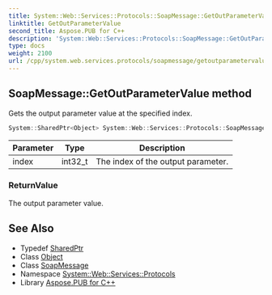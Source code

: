 ```yaml
---
title: System::Web::Services::Protocols::SoapMessage::GetOutParameterValue method
linktitle: GetOutParameterValue
second_title: Aspose.PUB for C++
description: 'System::Web::Services::Protocols::SoapMessage::GetOutParameterValue method. Gets the output parameter value at the specified index in C++.'
type: docs
weight: 2100
url: /cpp/system.web.services.protocols/soapmessage/getoutparametervalue/
---
```

## SoapMessage::GetOutParameterValue method


Gets the output parameter value at the specified index.

```cpp
System::SharedPtr<Object> System::Web::Services::Protocols::SoapMessage::GetOutParameterValue(int32_t index)
```


| Parameter | Type | Description |
| --- | --- | --- |
| index | int32_t | The index of the output parameter. |

### ReturnValue

The output parameter value.

## See Also

* Typedef [SharedPtr](../../../system/sharedptr/)
* Class [Object](../../../system/object/)
* Class [SoapMessage](../)
* Namespace [System::Web::Services::Protocols](../../)
* Library [Aspose.PUB for C++](../../../)
